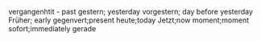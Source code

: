 vergangenhtit - past
gestern; yesterday
vorgestern; day before yesterday
Früher; early
gegenvert;present
heute;today
Jetzt;now
moment;moment
sofort;immediately
gerade